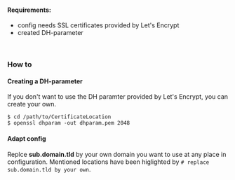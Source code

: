 #### Requirements:

* config needs SSL certificates provided by Let's Encrypt
* created DH-parameter

<br>

### How to

#### Creating a DH-parameter
If you don't want to use the DH paramter provided by Let's Encrypt, you can create your own.

```
$ cd /path/to/CertificateLocation
$ openssl dhparam -out dhparam.pem 2048
```


#### Adapt config
Replce **sub.domain.tld** by your own domain you want to use at any place in configuration. Mentioned locations have been higlighted by `# replace sub.domain.tld by your own`.
